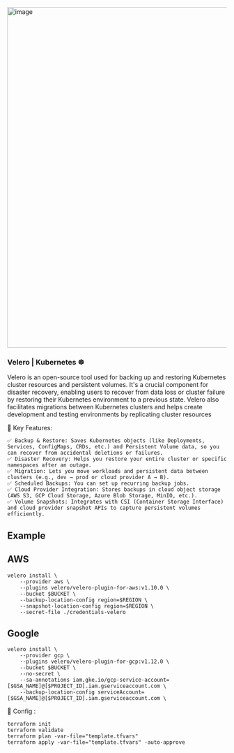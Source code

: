 <img width="1836" height="780" alt="image" src="https://github.com/user-attachments/assets/642340c8-1ad3-4f75-8dc2-264e040c83bf" />


###  Velero | Kubernetes ☸️
Velero is an open-source tool used for backing up and restoring Kubernetes cluster resources and persistent volumes. It's a crucial component for disaster recovery, enabling users to recover from data loss or cluster failure by restoring their Kubernetes environment to a previous state. Velero also facilitates migrations between Kubernetes clusters and helps create development and testing environments by replicating cluster resources


🧱 Key Features:
```
✅ Backup & Restore: Saves Kubernetes objects (like Deployments, Services, ConfigMaps, CRDs, etc.) and Persistent Volume data, so you can recover from accidental deletions or failures.
✅ Disaster Recovery: Helps you restore your entire cluster or specific namespaces after an outage.
✅ Migration: Lets you move workloads and persistent data between clusters (e.g., dev → prod or cloud provider A → B).
✅ Scheduled Backups: You can set up recurring backup jobs.
✅ Cloud Provider Integration: Stores backups in cloud object storage (AWS S3, GCP Cloud Storage, Azure Blob Storage, MinIO, etc.).
✅ Volume Snapshots: Integrates with CSI (Container Storage Interface) and cloud provider snapshot APIs to capture persistent volumes efficiently.
```

## Example

## AWS
```
velero install \
    --provider aws \
    --plugins velero/velero-plugin-for-aws:v1.10.0 \
    --bucket $BUCKET \
    --backup-location-config region=$REGION \
    --snapshot-location-config region=$REGION \
    --secret-file ./credentials-velero
```
## Google
```
velero install \
    --provider gcp \
    --plugins velero/velero-plugin-for-gcp:v1.12.0 \
    --bucket $BUCKET \
    --no-secret \
    --sa-annotations iam.gke.io/gcp-service-account=[$GSA_NAME]@[$PROJECT_ID].iam.gserviceaccount.com \
    --backup-location-config serviceAccount=[$GSA_NAME]@[$PROJECT_ID].iam.gserviceaccount.com \
```

🔨 Config :
```
terraform init
terraform validate
terraform plan -var-file="template.tfvars"
terraform apply -var-file="template.tfvars" -auto-approve
```
